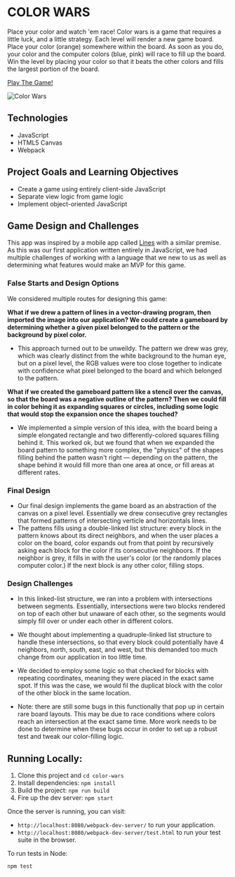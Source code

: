 # COLOR WARS

Place your color and watch 'em race! Color wars is a game that requires a little luck, and a little strategy. Each level will render a new game board. Place your color (orange) somewhere within the board. As soon as you do, your color and the computer colors (blue, pink) will race to fill up the board. Win the level by placing your color so that it beats the other colors and fills the largest portion of the board. 

[Play The Game!](https://lucyfox4131.github.io/color-wars/)

![Color Wars](http://i.imgur.com/3aqwkLn.png?1)

## Technologies 
* JavaScript
* HTML5 Canvas
* Webpack

## Project Goals and Learning Objectives
* Create a game using entirely client-side JavaScript
* Separate view logic from game logic
* Implement object-oriented JavaScript
 
## Game Design and Challenges
This app was inspired by a mobile app called [Lines](http://gamious.com/press/sheet.php?p=Lines) with a similar premise. As this was our first application written entirely in JavaScript, we had multiple challenges of working with a language that we new to us as well as determining what features would make an MVP for this game. 

### False Starts and Design Options
We considered multiple routes for designing this game:

**What if we drew a pattern of lines in a vector-drawing program, then imported the image into our application? We could create a gameboard by determining whether a given pixel belonged to the pattern or the background by pixel color.**
* This approach turned out to be unweildy. The pattern we drew was grey, which was clearly distinct from the white background to the human eye, but on a pixel level, the RGB values were too close together to indicate with confidence what pixel belonged to the board and which belonged to the pattern. 

**What if we created the gameboard pattern like a stencil over the canvas, so that the board was a negative outline of the pattern? Then we could fill in color behing it as expanding squares or circles, including some logic that would stop the expansion once the shapes touched?**
* We implemented a simple version of this idea, with the board being a simple elongated rectangle and two differently-colored squares filling behind it. This worked ok, but we found that when we expanded the board pattern to something more complex, the "physics" of the shapes filling behind the patten wasn't right — depending on the pattern, the shape behind it would fill more than one area at once, or fill areas at different rates. 

### Final Design
* Our final design implements the game board as an abstraction of the canvas on a pixel level. Essentially we drew consecutive grey rectangles that formed patterns of intersecting verticle and horizontals lines. 
* The pattens fills using a double-linked list structure: every block in the pattern knows about its direct neighbors, and when the user places a color on the board, color expands out from that point by recursively asking each block for the color if its consecutive neighboors. If the neighbor is grey, it fills in with the user's color (or the randomly places computer color.) If the next block is any other color, filling stops. 

### Design Challenges 
* In this linked-list structure, we ran into a problem with intersections between segments. Essentially, intersections were two blocks rendered on top of each other but unaware of each other, so the segments would simply fill over or under each other in different colors.
* We thought about implementing a quadruple-linked list structure to handle these intersections, so that every block could potentially have 4 neighbors, north, south, east, and west, but this demanded too much change from our application in too little time. 
* We decided to employ some logic so that checked for blocks with repeating coordinates, meaning they were placed in the exact same spot. If this was the case, we would fil the duplicat block with the color of the other block in the same location.

* Note: there are still some bugs in this functionally that pop up in certain rare board layouts. This may be due to race conditions where colors reach an intersection at the exact same time. More work needs to be done to determine when these bugs occur in order to set up a robust test and tweak our color-filling logic. 


## Running Locally:

1. Clone this project and `cd color-wars`
2. Install dependencies: `npm install`
3. Build the project: `npm run build`
4. Fire up the dev server: `npm start`

Once the server is running, you can visit:

* `http://localhost:8080/webpack-dev-server/` to run your application.
* `http://localhost:8080/webpack-dev-server/test.html` to run your test suite in the browser.

To run tests in Node:

```js
npm test
```
